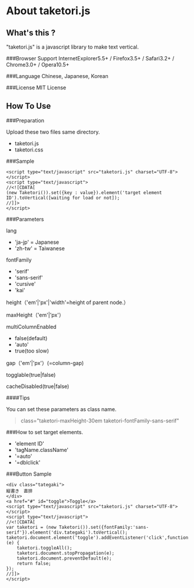 About taketori.js
===============

What's this ?
----------------

"taketori.js" is a javascript library to make text vertical.

###Browser Support
InternetExplorer5.5+ / Firefox3.5+ / Safari3.2+ / Chrome3.0+ / Opera10.5+

###Language
Chinese, Japanese, Korean

###License
MIT License

How To Use
---------------

###Preparation

Upload these two files same directory.

* taketori.js
* taketori.css

###Sample

	<script type="text/javascript" src="taketori.js" charset="UTF-8"></script>
	<script type="text/javascript">
	//<![CDATA[
	(new Taketori()).set({key : value}).element('target element ID').toVertical([waiting for load or not]);
	//]]>
	</script>

###Parameters

lang

* 'ja-jp' = Japanese
* 'zh-tw' = Taiwanese

fontFamily

* 'serif'
* 'sans-serif'
* 'cursive'
* 'kai'

height（'em'|'px'|'width'=height of parent node.）

maxHeight（'em'|'px'）

multiColumnEnabled

* false(default)
* 'auto'
* true(too slow)

gap（'em'|'px'）(=column-gap)

togglable(true|false)

cacheDisabled(true|false)

####Tips

You can set these parameters as class name.

> class="taketori-maxHeight-30em taketori-fontFamily-sans-serif"

###How to set target elements.

* 'element ID'
* 'tagName.className'
* '=auto'
* '=dblclick'

###Button Sample

	<div class="tategaki">
	縦書き　直排
	</div>
	<a href="#" id="toggle">Toggle</a>
	<script type="text/javascript" src="taketori.js" charset="UTF-8"></script>
	<script type="text/javascript">
	//<![CDATA[
	var taketori = (new Taketori()).set({fontFamily:'sans-serif'}).element('div.tategaki').toVertical();
	taketori.document.element('toggle').addEventListener('click',function (e) {
		taketori.toggleAll();
		taketori.document.stopPropagation(e);
		taketori.document.preventDefault(e);
		return false;
	});
	//]]>
	</script>
